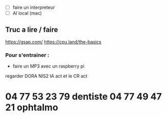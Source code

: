 - [ ] faire un interpreteur
- [ ] AI local (mac)

## Truc a lire / faire 
https://gsap.com/
https://cpu.land/the-basics

### Pour s'entrainer : 
- faire un MP3 avec un raspberry pi


regarder DORA NIS2 IA act et le CR act

04 77 53 23 79 dentiste
04 77 49 47 21 ophtalmo
=